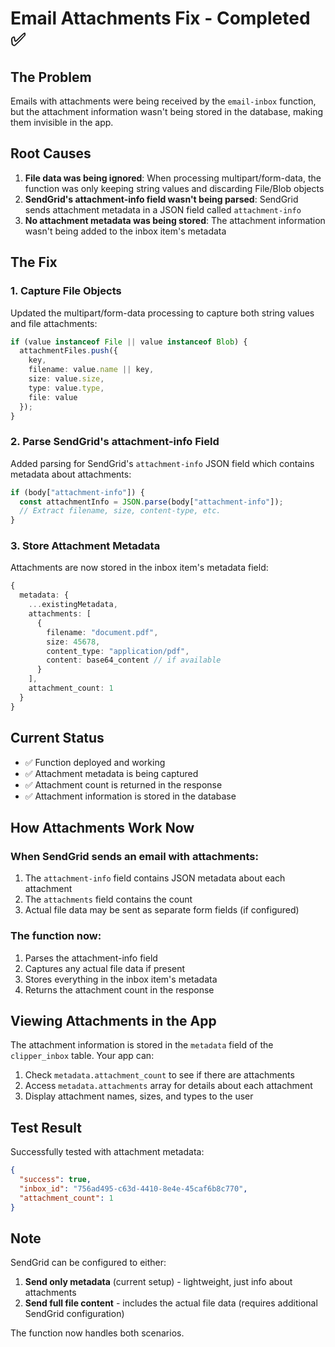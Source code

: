 # Email Attachments Fix - Completed ✅

## The Problem
Emails with attachments were being received by the `email-inbox` function, but the attachment information wasn't being stored in the database, making them invisible in the app.

## Root Causes
1. **File data was being ignored**: When processing multipart/form-data, the function was only keeping string values and discarding File/Blob objects
2. **SendGrid's attachment-info field wasn't being parsed**: SendGrid sends attachment metadata in a JSON field called `attachment-info`
3. **No attachment metadata was being stored**: The attachment information wasn't being added to the inbox item's metadata

## The Fix

### 1. Capture File Objects
Updated the multipart/form-data processing to capture both string values and file attachments:
```typescript
if (value instanceof File || value instanceof Blob) {
  attachmentFiles.push({
    key,
    filename: value.name || key,
    size: value.size,
    type: value.type,
    file: value
  });
}
```

### 2. Parse SendGrid's attachment-info Field
Added parsing for SendGrid's `attachment-info` JSON field which contains metadata about attachments:
```typescript
if (body["attachment-info"]) {
  const attachmentInfo = JSON.parse(body["attachment-info"]);
  // Extract filename, size, content-type, etc.
}
```

### 3. Store Attachment Metadata
Attachments are now stored in the inbox item's metadata field:
```typescript
{
  metadata: {
    ...existingMetadata,
    attachments: [
      {
        filename: "document.pdf",
        size: 45678,
        content_type: "application/pdf",
        content: base64_content // if available
      }
    ],
    attachment_count: 1
  }
}
```

## Current Status
- ✅ Function deployed and working
- ✅ Attachment metadata is being captured
- ✅ Attachment count is returned in the response
- ✅ Attachment information is stored in the database

## How Attachments Work Now

### When SendGrid sends an email with attachments:
1. The `attachment-info` field contains JSON metadata about each attachment
2. The `attachments` field contains the count
3. Actual file data may be sent as separate form fields (if configured)

### The function now:
1. Parses the attachment-info field
2. Captures any actual file data if present
3. Stores everything in the inbox item's metadata
4. Returns the attachment count in the response

## Viewing Attachments in the App
The attachment information is stored in the `metadata` field of the `clipper_inbox` table. Your app can:
1. Check `metadata.attachment_count` to see if there are attachments
2. Access `metadata.attachments` array for details about each attachment
3. Display attachment names, sizes, and types to the user

## Test Result
Successfully tested with attachment metadata:
```json
{
  "success": true,
  "inbox_id": "756ad495-c63d-4410-8e4e-45caf6b8c770",
  "attachment_count": 1
}
```

## Note
SendGrid can be configured to either:
1. **Send only metadata** (current setup) - lightweight, just info about attachments
2. **Send full file content** - includes the actual file data (requires additional SendGrid configuration)

The function now handles both scenarios.
